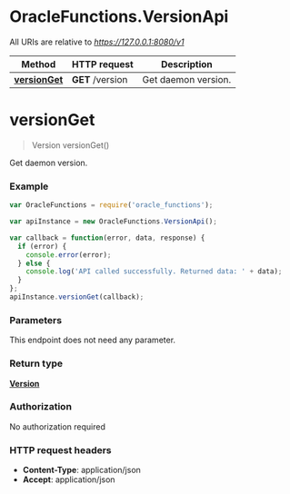 # OracleFunctions.VersionApi

All URIs are relative to *https://127.0.0.1:8080/v1*

Method | HTTP request | Description
------------- | ------------- | -------------
[**versionGet**](VersionApi.md#versionGet) | **GET** /version | Get daemon version.


<a name="versionGet"></a>
# **versionGet**
> Version versionGet()

Get daemon version.

### Example
```javascript
var OracleFunctions = require('oracle_functions');

var apiInstance = new OracleFunctions.VersionApi();

var callback = function(error, data, response) {
  if (error) {
    console.error(error);
  } else {
    console.log('API called successfully. Returned data: ' + data);
  }
};
apiInstance.versionGet(callback);
```

### Parameters
This endpoint does not need any parameter.

### Return type

[**Version**](Version.md)

### Authorization

No authorization required

### HTTP request headers

 - **Content-Type**: application/json
 - **Accept**: application/json

